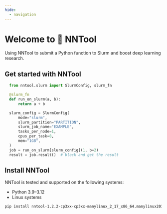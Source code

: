 ```yaml
---
hide:
  - navigation
---
```

# Welcome to 🚂 NNTool

Using NNTool to submit a Python function to Slurm and boost deep learning research.

## Get started with NNTool

```py
  from nntool.slurm import SlurmConfig, slurm_fn

  @slurm_fn
  def run_on_slurm(a, b):
      return a + b

  slurm_config = SlurmConfig(
      mode="slurm",
      slurm_partition="PARTITION",
      slurm_job_name="EXAMPLE",
      tasks_per_node=1,
      cpus_per_task=8,
      mem="1GB",
  )
  job = run_on_slurm[slurm_config](1, b=2)
  result = job.result()  # block and get the result
```

## Install NNTool

NNTool is tested and supported on the following systems:

* Python 3.9–3.12
* Linux systems

```bash title="Install NNTool with Python's pip package manager."
pip install nntool-1.2.2-cp3xx-cp3xx-manylinux_2_17_x86_64.manylinux2014_x86_64.whl
```
